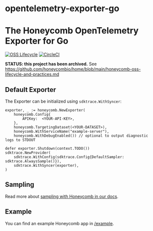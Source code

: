 # opentelemetry-exporter-go

# The Honeycomb OpenTelemetry Exporter for Go

[![OSS Lifecycle](https://img.shields.io/osslifecycle/honeycombio/opentelemetry-exporter-go)](https://github.com/honeycombio/home/blob/main/honeycomb-oss-lifecycle-and-practices.md)
[![CircleCI](https://circleci.com/gh/honeycombio/opentelemetry-exporter-go.svg?style=svg)](https://circleci.com/gh/honeycombio/opentelemetry-exporter-go)

**STATUS: this project has been archived.** See https://github.com/honeycombio/home/blob/main/honeycomb-oss-lifecycle-and-practices.md

## Default Exporter

The Exporter can be initialized using `sdktrace.WithSyncer`:

```golang
exporter, _ := honeycomb.NewExporter(
	honeycomb.Config{
		APIKey:  <YOUR-API-KEY>,
	},
	honeycomb.TargetingDataset(<YOUR-DATASET>),
	honeycomb.WithServiceName("example-server"),
	honeycomb.WithDebugEnabled()) // optional to output diagnostic logs to STDOUT

defer exporter.Shutdown(context.TODO())
sdktrace.NewProvider(
	sdktrace.WithConfig(sdktrace.Config{DefaultSampler: sdktrace.AlwaysSample()}),
	sdktrace.WithSyncer(exporter),
)
```

## Sampling

Read more about [sampling with Honeycomb in our docs](https://docs.honeycomb.io/working-with-your-data/tracing/sampling/).

## Example

You can find an example Honeycomb app in [/example](./example).
